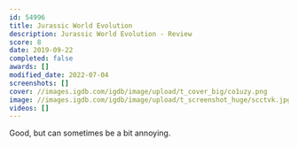 ```yaml
---
id: 54996
title: Jurassic World Evolution
description: Jurassic World Evolution - Review
score: 8
date: 2019-09-22
completed: false
awards: []
modified_date: 2022-07-04
screenshots: []
cover: //images.igdb.com/igdb/image/upload/t_cover_big/co1uzy.png
image: //images.igdb.com/igdb/image/upload/t_screenshot_huge/scctvk.jpg
videos: []
---
```

Good, but can sometimes be a bit annoying.
